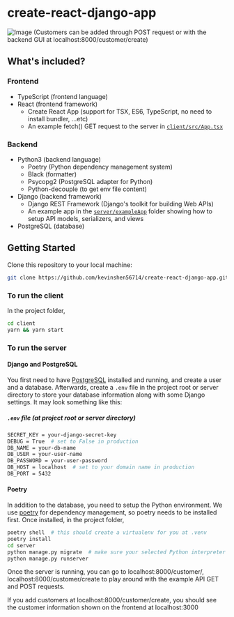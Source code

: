 # create-react-django-app

![Image](https://user-images.githubusercontent.com/11501902/169211080-f0beca5a-ccb9-430a-8609-266e458d5ec0.png)
(Customers can be added through POST request or with the backend GUI at localhost:8000/customer/create)

## What's included?

### Frontend

- TypeScript (frontend language)
- React (frontend framework)
  - Create React App (support for TSX, ES6, TypeScript, no need to install bundler, ...etc)
  - An example fetch() GET request to the server in [`client/src/App.tsx`](https://github.com/kevinshen56714/create-react-django-app/blob/bb16565cff0d6d1d41a3d3f487f745b08d0a34f6/client/src/App.tsx#L11)

### Backend

- Python3 (backend language)
  - Poetry (Python dependency management system)
  - Black (formatter)
  - Psycopg2 (PostgreSQL adapter for Python)
  - Python-decouple (to get env file content)
- Django (backend framework)
  - Django REST Framework (Django's toolkit for building Web APIs)
  - An example app in the [`server/exampleApp`](https://github.com/kevinshen56714/create-react-django-app/tree/main/server/exampleApp) folder showing how to setup API models, serializers, and views
- PostgreSQL (database)

## Getting Started

Clone this repository to your local machine:

```bash
git clone https://github.com/kevinshen56714/create-react-django-app.git
```

### To run the client

In the project folder,

```bash
cd client
yarn && yarn start
```

### To run the server

#### Django and PostgreSQL

You first need to have [PostgreSQL](https://www.postgresql.org/download/) installed and running, and create a user and a database. Afterwards, create a `.env` file in the project root or server directory to store your database information along with some Django settings. It may look something like this:

##### `.env` file (at project root or server directory)

```bash
SECRET_KEY = your-django-secret-key
DEBUG = True  # set to False in production
DB_NAME = your-db-name
DB_USER = your-user-name
DB_PASSWORD = your-user-password
DB_HOST = localhost  # set to your domain name in production
DB_PORT = 5432
```

#### Poetry

In addition to the database, you need to setup the Python environment. We use [poetry](https://python-poetry.org/docs/#installation) for dependency management, so poetry needs to be installed first. Once installed, in the project folder,

```bash
poetry shell  # this should create a virtualenv for you at .venv
poetry install
cd server
python manage.py migrate  # make sure your selected Python interpreter is the one in .venv
python manage.py runserver
```

Once the server is running, you can go to localhost:8000/customer/, localhost:8000/customer/create to play around with the example API GET and POST requests.

If you add customers at localhost:8000/customer/create, you should see the customer information shown on the frontend at localhost:3000
